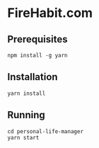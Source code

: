 # FireHabit.com

## Prerequisites
```
npm install -g yarn
```

## Installation
```
yarn install
```

## Running 
```
cd personal-life-manager
yarn start
```
